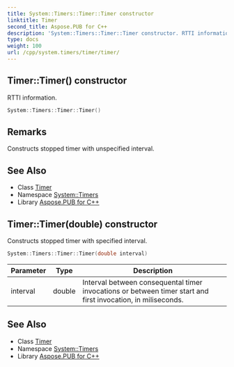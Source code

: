 ```yaml
---
title: System::Timers::Timer::Timer constructor
linktitle: Timer
second_title: Aspose.PUB for C++
description: 'System::Timers::Timer::Timer constructor. RTTI information in C++.'
type: docs
weight: 100
url: /cpp/system.timers/timer/timer/
---
```

## Timer::Timer() constructor


RTTI information.

```cpp
System::Timers::Timer::Timer()
```

## Remarks


Constructs stopped timer with unspecified interval. 
## See Also

* Class [Timer](../)
* Namespace [System::Timers](../../)
* Library [Aspose.PUB for C++](../../../)
## Timer::Timer(double) constructor


Constructs stopped timer with specified interval.

```cpp
System::Timers::Timer::Timer(double interval)
```


| Parameter | Type | Description |
| --- | --- | --- |
| interval | double | Interval between consequental timer invocations or between timer start and first invocation, in miliseconds. |

## See Also

* Class [Timer](../)
* Namespace [System::Timers](../../)
* Library [Aspose.PUB for C++](../../../)
